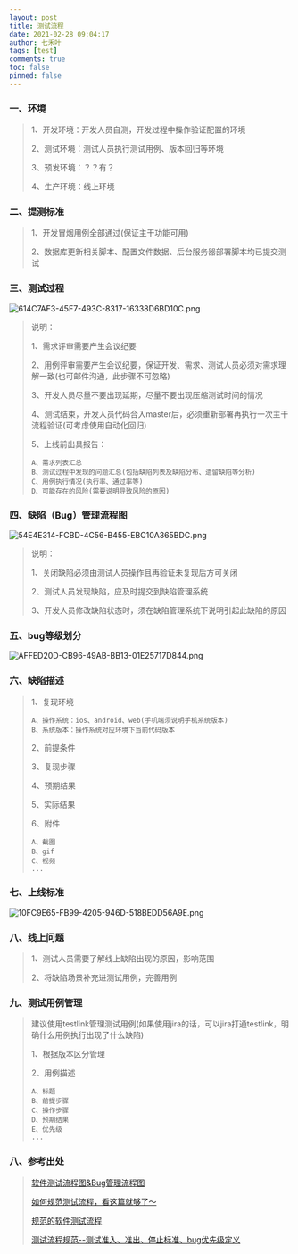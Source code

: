 ```yaml
---
layout: post
title: 测试流程
date: 2021-02-28 09:04:17
author: 七禾叶
tags: [test]
comments: true
toc: false
pinned: false
---
```



### 一、环境
> 1、开发环境：开发人员自测，开发过程中操作验证配置的环境
> 
> 2、测试环境：测试人员执行测试用例、版本回归等环境
> 
> 3、预发环境：？？有？
> 
> 4、生产环境：线上环境

### 二、提测标准
> 1、开发冒烟用例全部通过(保证主干功能可用)
> 
> 2、数据库更新相关脚本、配置文件数据、后台服务器部署脚本均已提交测试

### 三、测试过程
![614C7AF3-45F7-493C-8317-16338D6BD10C.png](https://i.loli.net/2021/02/28/deGAklNoB3Wrm4T.png)

> 说明：
> 
> 1、需求评审需要产生会议纪要
> 
> 2、用例评审需要产生会议纪要，保证开发、需求、测试人员必须对需求理解一致(也可邮件沟通，此步骤不可忽略)
> 
> 3、开发人员尽量不要出现延期，尽量不要出现压缩测试时间的情况
> 
> 4、测试结束，开发人员代码合入master后，必须重新部署再执行一次主干流程验证(可考虑使用自动化回归)
> 
> 5、上线前出具报告：
> 
> ```
> A、需求列表汇总
> B、测试过程中发现的问题汇总(包括缺陷列表及缺陷分布、遗留缺陷等分析)
> C、用例执行情况(执行率、通过率等)
> D、可能存在的风险(需要说明导致风险的原因)
> ```


### 四、缺陷（Bug）管理流程图
![54E4E314-FCBD-4C56-B455-EBC10A365BDC.png](https://i.loli.net/2021/02/28/PsoFahVID2cTE67.png)

> 说明：
> 
> 1、关闭缺陷必须由测试人员操作且再验证未复现后方可关闭
> 
> 2、测试人员发现缺陷，应及时提交到缺陷管理系统
> 
> 3、开发人员修改缺陷状态时，须在缺陷管理系统下说明引起此缺陷的原因

### 五、bug等级划分
![AFFED20D-CB96-49AB-BB13-01E25717D844.png](https://i.loli.net/2021/02/28/s867xEujdXfpiMC.png)

### 六、缺陷描述
> 1、复现环境
> 
> ```
> A、操作系统：ios、android、web(手机端须说明手机系统版本)
> B、系统版本：操作系统对应环境下当前代码版本
> ```
> 
> 2、前提条件
> 
> 3、复现步骤
> 
> 4、预期结果
> 
> 5、实际结果
> 
> 6、附件
> 
> ```
> A、截图
> B、gif
> C、视频
> ...
> ```

### 七、上线标准
![10FC9E65-FB99-4205-946D-518BEDD56A9E.png](https://i.loli.net/2021/02/28/3wHV1ZCWO2tx8SP.png)

### 八、线上问题
> 1、测试人员需要了解线上缺陷出现的原因，影响范围
> 
> 2、将缺陷场景补充进测试用例，完善用例

### 九、测试用例管理
> 建议使用testlink管理测试用例(如果使用jira的话，可以jira打通testlink，明确什么用例执行出现了什么缺陷)
> 
> 1、根据版本区分管理
> 
> 2、用例描述
> 
> ```
> A、标题
> B、前提步骤
> C、操作步骤
> D、预期结果
> E、优先级
> ...
> ```



### 八、参考出处
> [软件测试流程图&Bug管理流程图](https://blog.csdn.net/her__0_0/article/details/74558884)
> 
> [如何规范测试流程，看这篇就够了～](https://blog.csdn.net/weixin_43254766/article/details/84708497)
> 
> [规范的软件测试流程](https://segmentfault.com/a/1190000023158897)
> 
> [测试流程规范--测试准入、准出、停止标准、bug优先级定义](https://www.cnblogs.com/ailiailan/p/13967937.html)
